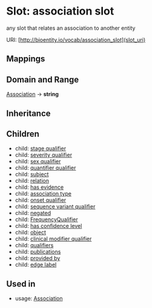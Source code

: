 # Slot: association slot


any slot that relates an association to another entity

URI: [http://bioentity.io/vocab/association_slot](slot_uri)
## Mappings

## Domain and Range

[Association](Association.md) -> **string**
## Inheritance

## Children

 *  child: [stage qualifier](stage_qualifier.md)
 *  child: [severity qualifier](severity_qualifier.md)
 *  child: [sex qualifier](sex_qualifier.md)
 *  child: [quantifier qualifier](quantifier_qualifier.md)
 *  child: [subject](subject.md)
 *  child: [relation](relation.md)
 *  child: [has evidence](has_evidence.md)
 *  child: [association type](association_type.md)
 *  child: [onset qualifier](onset_qualifier.md)
 *  child: [sequence variant qualifier](sequence_variant_qualifier.md)
 *  child: [negated](negated.md)
 *  child: [FrequencyQualifier](FrequencyQualifier.md)
 *  child: [has confidence level](has_confidence_level.md)
 *  child: [object](object.md)
 *  child: [clinical modifier qualifier](clinical_modifier_qualifier.md)
 *  child: [qualifiers](qualifiers.md)
 *  child: [publications](publications.md)
 *  child: [provided by](provided_by.md)
 *  child: [edge label](edge_label.md)
## Used in

 *  usage: [Association](Association.md)
